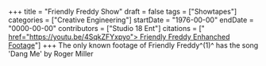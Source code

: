 +++
title = "Friendly Freddy Show"
draft = false
tags = ["Showtapes"]
categories = ["Creative Engineering"]
startDate = "1976-00-00"
endDate = "0000-00-00"
contributors = ["Studio 18 Ent"]
citations = [" [href="https://youtu.be/4SqkZFYxpyo"> Friendly Freddy Enhanched Footage](%22%3Ca%22)"]
+++
The only known footage of Friendly Freddy^(1)^ has the song 'Dang Me' by Roger Miller
